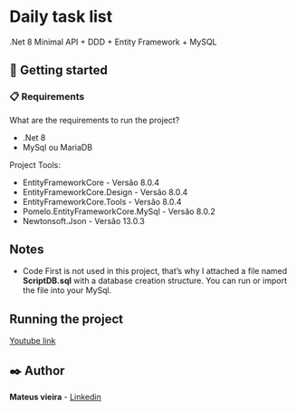 # Daily task list

.Net 8 Minimal API + DDD + Entity Framework + MySQL

## 🚀 Getting started

### 📋 Requirements

What are the requirements to run the project?

* .Net 8
* MySql ou MariaDB

Project Tools:

* EntityFrameworkCore - Versão 8.0.4
* EntityFrameworkCore.Design - Versão 8.0.4
* EntityFrameworkCore.Tools - Versão 8.0.4
* Pomelo.EntityFrameworkCore.MySql - Versão 8.0.2
* Newtonsoft.Json - Versão 13.0.3

## Notes

* Code First is not used in this project, that’s why I attached a file named **ScriptDB.sql** with a database creation structure. You can run or import the file into your MySql.
 
## Running the project

[Youtube link](https://youtu.be/yv5n0JWQ8Ew)

## ✒️ Author

**Mateus vieira** - [Linkedin](https://www.linkedin.com/in/mateus-vieira-da-silva/)
